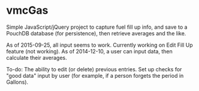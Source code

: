 vmcGas
======

Simple JavaScript/jQuery project to capture fuel fill up info, and save to a PouchDB database (for persistence), then retrieve averages and the like.

As of 2015-09-25, all input seems to work. Currently working on Edit Fill Up feature (not working).
As of 2014-12-10, a user can input data, then calculate their averages.

To-do: The ability to edit (or delete) previous entries. Set up checks for "good data" input by user (for example, if a person forgets the period in Gallons). 